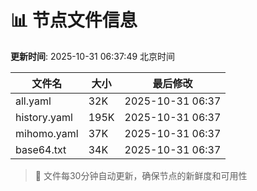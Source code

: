 # 📊 节点文件信息

**更新时间**: 2025-10-31 06:37:49 北京时间

| 文件名 | 大小 | 最后修改 |
|--------|------|----------|
| all.yaml | 32K | 2025-10-31 06:37 |
| history.yaml | 195K | 2025-10-31 06:37 |
| mihomo.yaml | 37K | 2025-10-31 06:37 |
| base64.txt | 34K | 2025-10-31 06:37 |

> 🔄 文件每30分钟自动更新，确保节点的新鲜度和可用性
